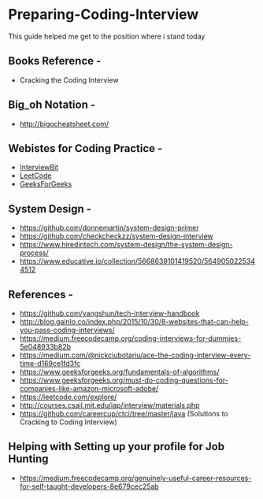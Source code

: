 # Preparing-Coding-Interview
This guide helped me get to the position where i stand today

## Books Reference -
* Cracking the Coding Interview

## Big_oh Notation -
* http://bigocheatsheet.com/

## Webistes for Coding Practice -
* [InterviewBit](https://www.interviewbit.com/)
* [LeetCode](https://leetcode.com/problemset/algorithms/)
* [GeeksForGeeks](https://www.geeksforgeeks.org/must-do-coding-questions-for-companies-like-amazon-microsoft-adobe/)

## System Design - 
* https://github.com/donnemartin/system-design-primer
* https://github.com/checkcheckzz/system-design-interview
* https://www.hiredintech.com/system-design/the-system-design-process/
* https://www.educative.io/collection/5668639101419520/5649050225344512

## References - 
* https://github.com/yangshun/tech-interview-handbook
* http://blog.gainlo.co/index.php/2015/10/30/8-websites-that-can-help-you-pass-coding-interviews/
* https://medium.freecodecamp.org/coding-interviews-for-dummies-5e048933b82b
* https://medium.com/@nickciubotariu/ace-the-coding-interview-every-time-d169ce1fd3fc
* https://www.geeksforgeeks.org/fundamentals-of-algorithms/
* https://www.geeksforgeeks.org/must-do-coding-questions-for-companies-like-amazon-microsoft-adobe/
* https://leetcode.com/explore/
* http://courses.csail.mit.edu/iap/interview/materials.php
* https://github.com/careercup/ctci/tree/master/java (Solutions to Cracking to Coding Interview)

## Helping with Setting up your profile for Job Hunting
* https://medium.freecodecamp.org/genuinely-useful-career-resources-for-self-taught-developers-8e679cec25ab
